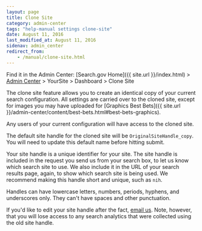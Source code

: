 ```yaml
---
layout: page
title: Clone Site
category: admin-center
tags: "help-manual settings clone-site"
date: August 11, 2016
last_modified_at: August 11, 2016
sidenav: admin_center
redirect_from:
    - /manual/clone-site.html
---
```


Find it in the Admin Center: [Search.gov Home]({{ site.url }}/index.html) > [Admin Center](https://search.usa.gov/sites/) > YourSite > Dashboard > Clone Site

The clone site feature allows you to create an identical copy of your current search configuration. All settings are carried over to the cloned site, except for images you may have uploaded for [Graphics Best Bets]({{ site.url }}/admin-center/content/best-bets.html#best-bets-graphics). 

Any users of your current configuration will have access to the cloned site.

The default site handle for the cloned site will be `OriginalSiteHandle_copy`. You will need to update this default name before hitting submit.  

Your site handle is a unique identifier for your site. The site handle is included in the request you send us from your search box, to let us know which search site to use. We also include it in the URL of your search results page, again, to show which search site is being used. We recommend making this handle short and unique, such as `nih`.

Handles can have lowercase letters, numbers, periods, hyphens, and underscores only. They can't have spaces and other punctuation.

If you'd like to edit your site handle after the fact, [email us](mailto:search@support.digitalgov.gov). Note, however, that you will lose access to any search analytics that were collected using the old site handle.
